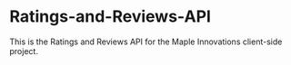 # Ratings-and-Reviews-API
This is the Ratings and Reviews API for the Maple Innovations client-side project.
